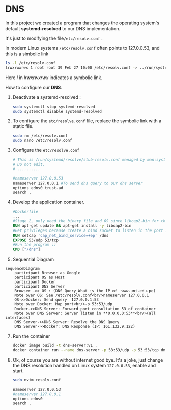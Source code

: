 # DNS 

In this project we created a program that changes the operating system's default **systemd-resolved** to our DNS implementation.



It's just to modifying the file`/etc/resolv.conf` .

In modern Linux systems `/etc/resolv.conf` often points to 127.0.0.53, and this is a simbolic link 

```bash
ls -l /etc/resolv.conf
lrwxrwxrwx 1 root root 39 Feb 27 10:00 /etc/resolv.conf -> ../run/systemd/resolve/stub-resolv.conf

```

Here *l* in *lrwxrwxrwx* indicates a symbolic link.

How to configure our **DNS**.

1. Deactivate a systemd-resolved :
   ```bash	
   sudo systemctl stop systemd-resolved
   sudo systemctl disable systemd-resolved
   ```

2. To configure the `etc/resolve.conf` file, replace the symbolic link with a static file.

   ```bash
   sudo rm /etc/resolv.conf
   sudo nano /etc/resolv.conf
   ```

4. Configure the `etc/resolve.conf` 

   ```bash
   # This is /run/systemd/resolve/stub-resolv.conf managed by man:systemd-resolved(8).
   # Do not edit.
   # ..........
   
   #nameserver 127.0.0.53
   nameserver 127.0.0.1 #To send dns query to our dns server
   options edns0 trust-ad
   search .
   ```


5. Develop the application container.
   ```dockerfile
   #Dockerfile
   ...
   #Stage 2, only need the binary file and OS since libcap2-bin for the root privileges 
   RUN apt-get update && apt-get install -y libcap2-bin
   #Get privileges because create a bind socket to listen in the port 53
   RUN setcap 'cap_net_bind_service=+ep' /dns
   EXPOSE 53/udp 53/tcp
   #Run the program :)
   CMD ["/dns"]
   ```
   
   
   
6. Sequential Diagram

```mermaid
sequenceDiagram    
	participant Browser as Google
	participant OS as Host
    participant Docker
    participant DNS Server
	Browser ->> OS : (DNS Query What is the IP of  www.uni.edu.pe)
    Note over OS: See /etc/resolv.conf<br/>nameserver 127.0.0.1
    OS->>Docker: Send query  127.0.0.1:53
    Note over Docker: Map port<br/>-p 53:53/udp
    Docker->>DNS Server: Forward port consultation 53 of container
    Note over DNS Server: Server listen in **0.0.0.0:53**<br/>(all interfaces)
    DNS Server->>DNS Server: Resolve the DNS Query
    DNS Server->>Docker: DNS Response (IP: 161.132.9.122)

```



7. Run the container 

   ```bash
   docker image build -t dns-server:v1 .
   docker container run --name dns-server -p 53:53/udp -p 53:53/tcp dns-server:v1 
   ```

   

8. Ok, of course you are without internet good bye. It's a joke, just change the DNS resolution handled on Linux system ```127.0.0.53```, enable and start.

   ```bash
   sudo nvim resolv.conf
   ```

   ```bash
   nameserver 127.0.0.53
   #nameserver 127.0.0.1
   options edns0
   search .
   ```

   ```bash
   
   
   
   
   
   ```

